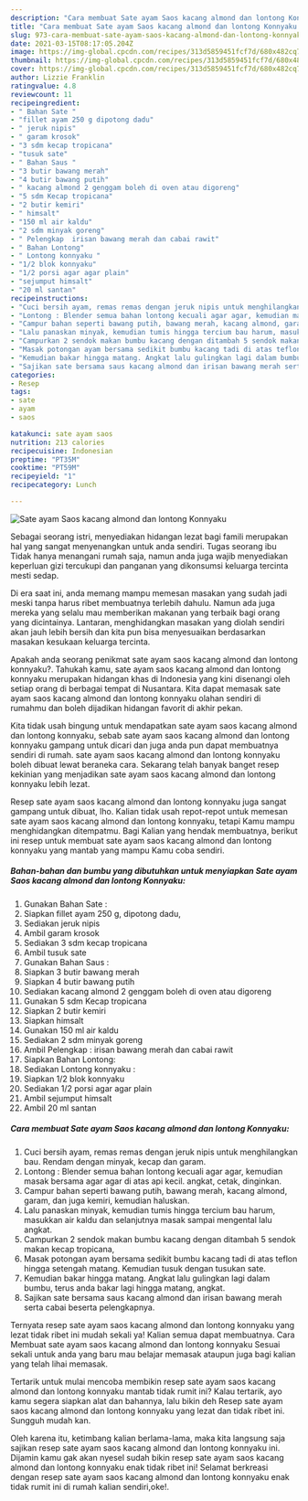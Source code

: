 ```yaml
---
description: "Cara membuat Sate ayam Saos kacang almond dan lontong Konnyaku yang nikmat dan Mudah Dibuat"
title: "Cara membuat Sate ayam Saos kacang almond dan lontong Konnyaku yang nikmat dan Mudah Dibuat"
slug: 973-cara-membuat-sate-ayam-saos-kacang-almond-dan-lontong-konnyaku-yang-nikmat-dan-mudah-dibuat
date: 2021-03-15T08:17:05.204Z
image: https://img-global.cpcdn.com/recipes/313d5859451fcf7d/680x482cq70/sate-ayam-saos-kacang-almond-dan-lontong-konnyaku-foto-resep-utama.jpg
thumbnail: https://img-global.cpcdn.com/recipes/313d5859451fcf7d/680x482cq70/sate-ayam-saos-kacang-almond-dan-lontong-konnyaku-foto-resep-utama.jpg
cover: https://img-global.cpcdn.com/recipes/313d5859451fcf7d/680x482cq70/sate-ayam-saos-kacang-almond-dan-lontong-konnyaku-foto-resep-utama.jpg
author: Lizzie Franklin
ratingvalue: 4.8
reviewcount: 11
recipeingredient:
- " Bahan Sate "
- "fillet ayam 250 g dipotong dadu"
- " jeruk nipis"
- " garam krosok"
- "3 sdm kecap tropicana"
- "tusuk sate"
- " Bahan Saus "
- "3 butir bawang merah"
- "4 butir bawang putih"
- " kacang almond 2 genggam boleh di oven atau digoreng"
- "5 sdm Kecap tropicana"
- "2 butir kemiri"
- " himsalt"
- "150 ml air kaldu"
- "2 sdm minyak goreng"
- " Pelengkap  irisan bawang merah dan cabai rawit"
- " Bahan Lontong"
- " Lontong konnyaku "
- "1/2 blok konnyaku"
- "1/2 porsi agar agar plain"
- "sejumput himsalt"
- "20 ml santan"
recipeinstructions:
- "Cuci bersih ayam, remas remas dengan jeruk nipis untuk menghilangkan bau. Rendam dengan minyak, kecap dan garam."
- "Lontong : Blender semua bahan lontong kecuali agar agar, kemudian masak bersama agar agar di atas api kecil. angkat, cetak, dinginkan."
- "Campur bahan seperti bawang putih, bawang merah, kacang almond, garam, dan juga kemiri, kemudian haluskan."
- "Lalu panaskan minyak, kemudian tumis hingga tercium bau harum, masukkan air kaldu dan selanjutnya masak sampai mengental lalu angkat."
- "Campurkan 2 sendok makan bumbu kacang dengan ditambah 5 sendok makan kecap tropicana,"
- "Masak potongan ayam bersama sedikit bumbu kacang tadi di atas teflon hingga setengah matang. Kemudian tusuk dengan tusukan sate."
- "Kemudian bakar hingga matang. Angkat lalu gulingkan lagi dalam bumbu, terus anda bakar lagi hingga matang, angkat."
- "Sajikan sate bersama saus kacang almond dan irisan bawang merah serta cabai beserta pelengkapnya."
categories:
- Resep
tags:
- sate
- ayam
- saos

katakunci: sate ayam saos 
nutrition: 213 calories
recipecuisine: Indonesian
preptime: "PT35M"
cooktime: "PT59M"
recipeyield: "1"
recipecategory: Lunch

---
```



![Sate ayam Saos kacang almond dan lontong Konnyaku](https://img-global.cpcdn.com/recipes/313d5859451fcf7d/680x482cq70/sate-ayam-saos-kacang-almond-dan-lontong-konnyaku-foto-resep-utama.jpg)

Sebagai seorang istri, menyediakan hidangan lezat bagi famili merupakan hal yang sangat menyenangkan untuk anda sendiri. Tugas seorang ibu Tidak hanya menangani rumah saja, namun anda juga wajib menyediakan keperluan gizi tercukupi dan panganan yang dikonsumsi keluarga tercinta mesti sedap.

Di era  saat ini, anda memang mampu memesan masakan yang sudah jadi meski tanpa harus ribet membuatnya terlebih dahulu. Namun ada juga mereka yang selalu mau memberikan makanan yang terbaik bagi orang yang dicintainya. Lantaran, menghidangkan masakan yang diolah sendiri akan jauh lebih bersih dan kita pun bisa menyesuaikan berdasarkan masakan kesukaan keluarga tercinta. 



Apakah anda seorang penikmat sate ayam saos kacang almond dan lontong konnyaku?. Tahukah kamu, sate ayam saos kacang almond dan lontong konnyaku merupakan hidangan khas di Indonesia yang kini disenangi oleh setiap orang di berbagai tempat di Nusantara. Kita dapat memasak sate ayam saos kacang almond dan lontong konnyaku olahan sendiri di rumahmu dan boleh dijadikan hidangan favorit di akhir pekan.

Kita tidak usah bingung untuk mendapatkan sate ayam saos kacang almond dan lontong konnyaku, sebab sate ayam saos kacang almond dan lontong konnyaku gampang untuk dicari dan juga anda pun dapat membuatnya sendiri di rumah. sate ayam saos kacang almond dan lontong konnyaku boleh dibuat lewat beraneka cara. Sekarang telah banyak banget resep kekinian yang menjadikan sate ayam saos kacang almond dan lontong konnyaku lebih lezat.

Resep sate ayam saos kacang almond dan lontong konnyaku juga sangat gampang untuk dibuat, lho. Kalian tidak usah repot-repot untuk memesan sate ayam saos kacang almond dan lontong konnyaku, tetapi Kamu mampu menghidangkan ditempatmu. Bagi Kalian yang hendak membuatnya, berikut ini resep untuk membuat sate ayam saos kacang almond dan lontong konnyaku yang mantab yang mampu Kamu coba sendiri.

<!--inarticleads1-->

##### Bahan-bahan dan bumbu yang dibutuhkan untuk menyiapkan Sate ayam Saos kacang almond dan lontong Konnyaku:

1. Gunakan  Bahan Sate :
1. Siapkan fillet ayam 250 g, dipotong dadu,
1. Sediakan  jeruk nipis
1. Ambil  garam krosok
1. Sediakan 3 sdm kecap tropicana
1. Ambil tusuk sate
1. Gunakan  Bahan Saus :
1. Siapkan 3 butir bawang merah
1. Siapkan 4 butir bawang putih
1. Sediakan  kacang almond 2 genggam boleh di oven atau digoreng
1. Gunakan 5 sdm Kecap tropicana
1. Siapkan 2 butir kemiri
1. Siapkan  himsalt
1. Gunakan 150 ml air kaldu
1. Sediakan 2 sdm minyak goreng
1. Ambil  Pelengkap : irisan bawang merah dan cabai rawit
1. Siapkan  Bahan Lontong:
1. Sediakan  Lontong konnyaku :
1. Siapkan 1/2 blok konnyaku
1. Sediakan 1/2 porsi agar agar plain
1. Ambil sejumput himsalt
1. Ambil 20 ml santan




<!--inarticleads2-->

##### Cara membuat Sate ayam Saos kacang almond dan lontong Konnyaku:

1. Cuci bersih ayam, remas remas dengan jeruk nipis untuk menghilangkan bau. Rendam dengan minyak, kecap dan garam.
1. Lontong : Blender semua bahan lontong kecuali agar agar, kemudian masak bersama agar agar di atas api kecil. angkat, cetak, dinginkan.
1. Campur bahan seperti bawang putih, bawang merah, kacang almond, garam, dan juga kemiri, kemudian haluskan.
1. Lalu panaskan minyak, kemudian tumis hingga tercium bau harum, masukkan air kaldu dan selanjutnya masak sampai mengental lalu angkat.
1. Campurkan 2 sendok makan bumbu kacang dengan ditambah 5 sendok makan kecap tropicana,
1. Masak potongan ayam bersama sedikit bumbu kacang tadi di atas teflon hingga setengah matang. Kemudian tusuk dengan tusukan sate.
1. Kemudian bakar hingga matang. Angkat lalu gulingkan lagi dalam bumbu, terus anda bakar lagi hingga matang, angkat.
1. Sajikan sate bersama saus kacang almond dan irisan bawang merah serta cabai beserta pelengkapnya.




Ternyata resep sate ayam saos kacang almond dan lontong konnyaku yang lezat tidak ribet ini mudah sekali ya! Kalian semua dapat membuatnya. Cara Membuat sate ayam saos kacang almond dan lontong konnyaku Sesuai sekali untuk anda yang baru mau belajar memasak ataupun juga bagi kalian yang telah lihai memasak.

Tertarik untuk mulai mencoba membikin resep sate ayam saos kacang almond dan lontong konnyaku mantab tidak rumit ini? Kalau tertarik, ayo kamu segera siapkan alat dan bahannya, lalu bikin deh Resep sate ayam saos kacang almond dan lontong konnyaku yang lezat dan tidak ribet ini. Sungguh mudah kan. 

Oleh karena itu, ketimbang kalian berlama-lama, maka kita langsung saja sajikan resep sate ayam saos kacang almond dan lontong konnyaku ini. Dijamin kamu gak akan nyesel sudah bikin resep sate ayam saos kacang almond dan lontong konnyaku enak tidak ribet ini! Selamat berkreasi dengan resep sate ayam saos kacang almond dan lontong konnyaku enak tidak rumit ini di rumah kalian sendiri,oke!.

